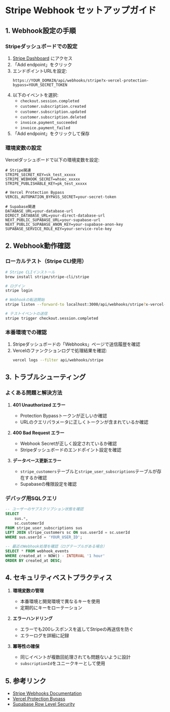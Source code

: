 # Stripe Webhook セットアップガイド

## 1. Webhook設定の手順

### Stripeダッシュボードでの設定

1. [Stripe Dashboard](https://dashboard.stripe.com/test/webhooks) にアクセス
2. 「Add endpoint」をクリック
3. エンドポイントURLを設定:
   ```
   https://YOUR_DOMAIN/api/webhooks/stripe?x-vercel-protection-bypass=YOUR_SECRET_TOKEN
   ```
4. 以下のイベントを選択:
   - `checkout.session.completed`
   - `customer.subscription.created`
   - `customer.subscription.updated`
   - `customer.subscription.deleted`
   - `invoice.payment_succeeded`
   - `invoice.payment_failed`
5. 「Add endpoint」をクリックして保存

### 環境変数の設定

Vercelダッシュボードで以下の環境変数を設定:

```env
# Stripe関連
STRIPE_SECRET_KEY=sk_test_xxxxx
STRIPE_WEBHOOK_SECRET=whsec_xxxxx
STRIPE_PUBLISHABLE_KEY=pk_test_xxxxx

# Vercel Protection Bypass
VERCEL_AUTOMATION_BYPASS_SECRET=your-secret-token

# Supabase関連
DATABASE_URL=your-database-url
DIRECT_DATABASE_URL=your-direct-database-url
NEXT_PUBLIC_SUPABASE_URL=your-supabase-url
NEXT_PUBLIC_SUPABASE_ANON_KEY=your-supabase-anon-key
SUPABASE_SERVICE_ROLE_KEY=your-service-role-key
```

## 2. Webhook動作確認

### ローカルテスト（Stripe CLI使用）

```bash
# Stripe CLIインストール
brew install stripe/stripe-cli/stripe

# ログイン
stripe login

# Webhookの転送開始
stripe listen --forward-to localhost:3000/api/webhooks/stripe?x-vercel-protection-bypass=your-secret-token

# テストイベントの送信
stripe trigger checkout.session.completed
```

### 本番環境での確認

1. Stripeダッシュボードの「Webhooks」ページで送信履歴を確認
2. Vercelのファンクションログで処理結果を確認:
   ```bash
   vercel logs --filter api/webhooks/stripe
   ```

## 3. トラブルシューティング

### よくある問題と解決方法

1. **401 Unauthorized エラー**
   - Protection Bypassトークンが正しいか確認
   - URLのクエリパラメータに正しくトークンが含まれているか確認

2. **400 Bad Request エラー**
   - Webhook Secretが正しく設定されているか確認
   - Stripeダッシュボードのエンドポイント設定を確認

3. **データベース更新エラー**
   - `stripe_customers`テーブルと`stripe_user_subscriptions`テーブルが存在するか確認
   - Supabaseの権限設定を確認

### デバッグ用SQLクエリ

```sql
-- ユーザーのサブスクリプション状態を確認
SELECT 
    sus.*,
    sc.customerId
FROM stripe_user_subscriptions sus
LEFT JOIN stripe_customers sc ON sus.userId = sc.userId
WHERE sus.userId = 'YOUR_USER_ID';

-- 最近のWebhook処理を確認（ログテーブルがある場合）
SELECT * FROM webhook_events 
WHERE created_at > NOW() - INTERVAL '1 hour'
ORDER BY created_at DESC;
```

## 4. セキュリティベストプラクティス

1. **環境変数の管理**
   - 本番環境と開発環境で異なるキーを使用
   - 定期的にキーをローテーション

2. **エラーハンドリング**
   - エラーでも200レスポンスを返してStripeの再送信を防ぐ
   - エラーログを詳細に記録

3. **冪等性の確保**
   - 同じイベントが複数回処理されても問題ないように設計
   - `subscriptionId`をユニークキーとして使用

## 5. 参考リンク

- [Stripe Webhooks Documentation](https://stripe.com/docs/webhooks)
- [Vercel Protection Bypass](https://vercel.com/docs/security/deployment-protection#protection-bypass)
- [Supabase Row Level Security](https://supabase.com/docs/guides/auth/row-level-security) 